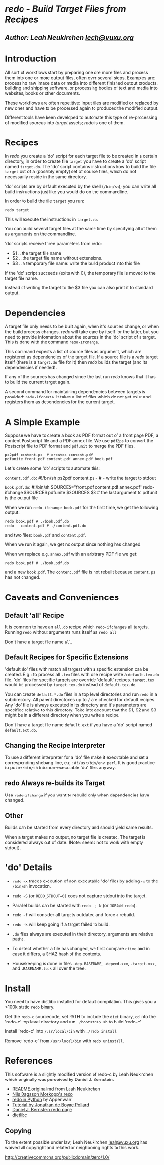 # ***redo - Build Target Files from Recipes***

## _Author: Leah Neukirchen <leah@vuxu.org>_


# Introduction

All sort of workflows start by preparing one ore more files and
process them into one or more output files, often over several steps.
Examples are: processing raw image data or media into different
finished output products, building and shipping software, or
processing bodies of text and media into websites, books or other
documents.

These workflows are often repetitive: input files are modified or
replaced by new ones and have to be processed again to produced the
modified output.

Different tools have been developed to automate this type of
re-processing of modified *sources* into *target* assets; *redo* is
one of them.


# Recipes

In *redo* you create a 'do' script for each target file to be created
in a certain directory; in order to create file `target` you have to
create a 'do' script named `target.do`.  The 'do' script contains
instructions how to build the file `target` out of a (possibly empty)
set of source files, which do not necessarily reside in the same
directory.

'do' scripts are by default executed by the shell (`/bin/sh`); you can
write all build instructions just like you would do on the
commandline.

In order to build the file `target` you run:

	redo target
	
This will execute the instructions in `target.do`.

You can build several target files at the same time by specifying all
of them as arguments on the commandline.

'do' scripts receive three parameters from redo:
- $1 .. the target file name
- $2 .. the target file name without extensions.
- $3 .. a temporary file name: write the build product into this file

If the 'do' script succeeds (exits with 0), the temporary file is
moved to the target file name.

Instead of writing the target to the $3 file you can also print it to
standard output.


# Dependencies

A target file only needs to be built again, when it's sources change,
or when the build process changes.  *redo* will take care by itself
for the latter, but you need to provide information about the sources
in the 'do' script of a target. This is done with the command
`redo-ifchange`.

This command expects a list of source files as argument, which are
registered as dependencies of the target file.  If a source file is a
*redo* target itself (there is a `target.do` file for it) then *redo*
builds the target (and its dependencies if needed).

If any of the sources has changed since the last run *redo* knows that
it has to build the current target again.

A second command for maintaining dependencies between targets is
provided: `redo-ifcreate`.  It takes a list of files which do not yet
exist and registers them as dependencies for the current target.

# A Simple Example

Suppose we have to create a book as PDF format out of a front page
PDF, a content Postscript file and a PDF annex file.  We use `pdf2ps`
to convert the Postscript file to PDF format and `pdfunit` to merge
the PDF files.

	ps2pdf content.ps  # creates content.pdf
	pdfunite front.pdf content.pdf annex.pdf book.pdf
	
Let's create some 'do' scripts to automate this:

`content.pdf.do`:
	#!/bin/sh
	ps2pdf content.ps -  # - write the target to stdout

`book.pdf.do`:
	#!/bin/sh
	SOURCES="front.pdf content.pdf annex.pdf"
	redo-ifchange $SOURCES
	pdfunite $SOURCES $3  # the last argument to pdfunit is the output file

When we run `redo-ifchange book.pdf` for the first time, we get the
following output:

	redo book.pdf # ./book.pdf.do
	redo   content.pdf # ./content.pdf.do

and two files: `book.pdf` and `content.pdf`.

When we run it again, we get no output since nothing has changed.

When we replace e.g. `annex.pdf` with an arbitrary PDF file we get:

	redo book.pdf # ./book.pdf.do

and a new `book.pdf`. The `content.pdf` file is not rebuilt because
`content.ps` has not changed.


# Caveats and Conveniences

## Default 'all' Recipe

It is common to have an `all.do` recipe which `redo-ifchange`s all
targets.  Running `redo` without arguments runs itself as `redo all`.

Don't have a target file name `all`.


## Default Recipes for Specific Extensions

'default do' files with match all targest with a specific extension
can be created. E.g.: to process all `.tex` files with one recipe
write a `default.tex.do` file.  'do' files for specific targets are
override 'default' recipes. `target.tex` would be processed by
`target.tex.do` instead of `default.tex.do`.

You can create `default.*.do` files in a top level directories and run
`redo` in a subdirectory.  All parent directories up to `/` are
checked for default recipes.  Any 'do' file is always executed in its
directory and it's parameters are specified relative to this
directory. Take into account that the $1, $2 and $3 might be in a
different directory when you write a recipe.

Don't have a target file name `default.ext` if you have a 'do' script
named `default.ext.do`.



## Changing the Recipe Interpreter

To use a different interpreter for a 'do' file make it executable and
set a corresponding shebang line, e.g.: `#!/usr/bin/env perl`.  It is
good practice to put `#!/bin/sh` into non-executable 'do' files
anyway.


## redo Always re-builds its Target

Use `redo-ifchange` if you want to rebuild only when dependencies have
changed.


## Other

Builds can be started from every directory and should yield same results.

When a target makes no output, no target file is created.  The target
is considered always out of date. (Note: seems not to work with empty
stdout).


# 'do' Details

* `redo -x` traces execution of non executable 'do' files by adding
  `-x` to the `/bin/sh` invocation.

* `redo -S` (or `REDO_STDOUT=0)` does not capture stdout into the target.

* Parallel builds can be started with `redo -j N` (or `JOBS=N redo`).

* `redo -f` will consider all targets outdated and force a rebuild.

* `redo -k` will keep going if a target failed to build.

* `.do` files always are executed in their directory, arguments are
  relative paths.

* To detect whether a file has changed, we first compare `ctime` and
  in case it differs, a SHA2 hash of the contents.

* Housekeeping is done in files `.dep.BASENAME`, `.depend.xxx`,
`.target.xxx`, and `.BASENAME.lock` all over the tree. 


# Install

You need to have dietlibc installed for default compilation.  This
gives you a <100k static `redo` binary.

Get the `redo-c` sourcecode, set PATH to include the `diet` binary,
`cd` into the 'redo-c' top level directory and run `./bootstrap.sh` to
build 'redo-c'.

Install 'redo-c' into `/usr/local/bin` with `./redo install`

Remove 'redo-c' from `/usr/local/bin` with `redo uninstall`.


# References

This software is a slightly modified version of redo-c by Leah
Neukirchen which originally was perceived by Daniel J. Bernstein.


- [README.original.md](README.original.md) from Leah Neukirchen
- [Nils Dagsson Moskopp's redo](http://news.dieweltistgarnichtso.net./bin/redo-sh.html)
- [redo in Python](https://redo.readthedocs.io/en/latest/) by Appenwarr
- [Tutorial by Jonathan de Boyne Pollard](http://jdebp.info/FGA/introduction-to-redo.html)
- [Daniel J. Bernstein redo page](http://cr.yp.to/redo.html)
- [dietlibc](https://www.fefe.de/dietlibc/)


## Copying

To the extent possible under law, Leah Neukirchen <leah@vuxu.org>
has waived all copyright and related or neighboring rights to this work.

http://creativecommons.org/publicdomain/zero/1.0/
